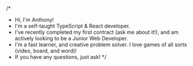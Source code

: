 /* 
- Hi, I'm Anthony!
- I'm a self-taught TypeScript & React developer.  
- I've recently completed my first contract (ask me about it!), and am actively looking to be a Junior Web Developer.
- I'm a fast learner, and creative problem solver.  I love games of all sorts (video, board, and word)!
- If you have any questions, just ask! 
*/

<!---
SilvaMedal/SilvaMedal is a ✨ special ✨ repository because its `README.md` (this file) appears on your GitHub profile.
You can click the Preview link to take a look at your changes.
--->
